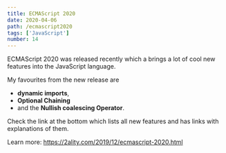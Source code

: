 ```yaml
---
title: ECMAScript 2020
date: 2020-04-06
path: /ecmascript2020
tags: ['JavaScript']
number: 14
---
```


ECMAScript 2020 was released recently which a brings a lot of cool new features
into the JavaScript language.

My favourites from the new release are

- **dynamic imports**,
- **Optional Chaining**
- and the **Nullish coalescing Operator**.

Check the link at the bottom which lists all new features and has links with
explanations of them.

Learn more: https://2ality.com/2019/12/ecmascript-2020.html
